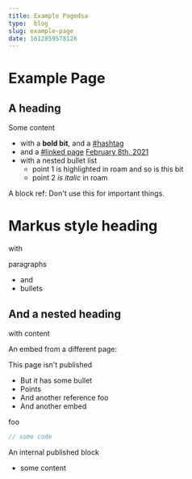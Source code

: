 ```yaml
---
title: Example Pagedsa
type:  blog
slug: example-page
date: 1612859578126
---
```


# Example Page


## A heading 



Some content
* with a **bold bit**, and a <span class="roam-tag">[#hashtag](hashtag) </span> 
* and a <span class="roam-tag">[#linked page](linked-page)</span> <span class="roam-page">[February 8th, 2021](february-8th-2021)</span>
* with a nested bullet list
    - point 1 <span class="roam-highlighted">is highlighted</span> in roam and <span class="roam-highlighted">so is this bit</span>
    - point 2 _is italic_ in roam



A block ref: <span class="roam-blockref">Don't use this for important things.</span>



# Markus style heading

with

paragraphs
* and
* bullets

## And a nested heading

with content



An embed from a different page:
 

<div class="roam-embed">


This page isn't published
* But it has some bullet
* Points
* And another reference <span class="roam-blockref">foo</span>
* And another embed 

<div class="roam-embed">


foo

</div>

</div>





```javascript
// some code
```



An internal published block
* some content
